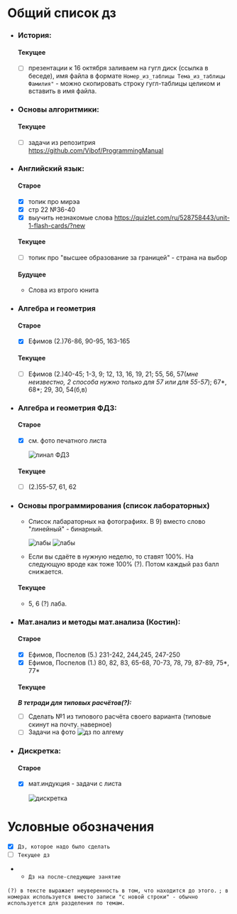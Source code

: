 # Общий список дз

- ### История:
    #### Текущее
	- [ ] презентации к 16 октября заливаем на гугл диск (ссылка в беседе), имя файла в формате `Номер_из_таблицы Тема_из_таблицы Фамилия"` - можно скопировать строку гугл-таблицы целиком и вставить в имя файла.
- ### Основы алгоритмики:
    #### Текущее
	- [ ] задачи из репозитрия https://github.com/Vibof/ProgrammingManual
- ### Английский язык:
    #### Старое
    - [x] топик про мирэа
    - [x] стр 22 №36-40 
    - [x] выучить незнакомые слова https://quizlet.com/ru/528758443/unit-1-flash-cards/?new
    #### Текущее
    - [ ] топик про "высшее образование за границей" - страна на выбор
    #### Будущее
    - Слова из втрого юнита
- ### Алгебра и геометрия 
    #### Старое
	- [x] Ефимов (2.)76-86, 90-95, 163-165
    #### Текущее
    - [ ] Ефимов (2.)40-45; 1-3, 9; 12, 13, 16, 19, 21; 55, 56, 57(*мне неизвестно, 2 способа нужно только для 57 или для 55-57*); 67*, 68*; 29, 30, 54(б,в) 
- ### Алгебра и геометрия ФДЗ:
    #### Старое
    - [x] см. фото печатного листа

        ![линал ФДЗ](линал_ФДЗ_1.jpg)

    #### Текущее
    - [ ] (2.)55-57, 61, 62

	
- ### Основы программирования (список лабораторных)
    - Список лабараторных на фотографиях. В 9) вместо слово "линейный" - бинарный.  

        ![лабы](основы_программирования1.jpg)
        ![лабы](основы_программирования2.jpg)
    - Если вы сдаёте в нужную неделю, то ставят 100%. На следующую вроде как тоже 100% (?). Потом каждый раз балл снижается.
    #### Текущее
    - 5, 6 (?) лаба.
	
- ### Мат.анализ и методы мат.анализа (Костин):
    #### Старое
	- [x] Ефимов, Поспелов (5.) 231-242, 244,245, 247-250
    - [x] Ефимов, Поспелов (1.) 80, 82, 83, 65-68, 70-73, 78, 79, 87-89, 75*, 77*  
    #### Текущее
    ***В тетради для типовых расчётов(?):***
	- [ ] Сделать №1 из типового расчёта своего варианта (типовые скинут на почту. наверное)
    - [ ] Задачи на фото ![дз по алгему](аглем_1.jpg)
- ### Дискретка:
    #### Старое
	- [x] мат.индукция - задачи с листа

        ![дискретка](дискретка_1.jpg)
    
# Условные обозначения
- [x] `Дз, которое надо было сделать`
- [ ] `Текущее дз`
- - `Дз на после-следующие занятие`

`(?) в тексте выражает неуверенность в том, что находится до этого.`
`; в номерах используется вместо записи "с новой строки" - обычно используется для разделения по темам. `